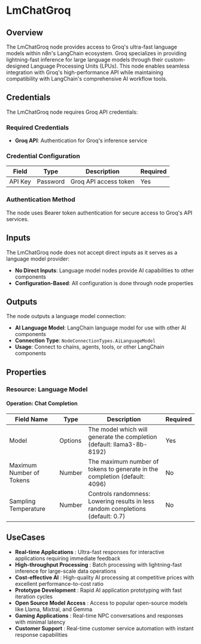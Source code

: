 # LmChatGroq

## Overview

The LmChatGroq node provides access to Groq's ultra-fast language models within n8n's LangChain ecosystem. Groq specializes in providing lightning-fast inference for large language models through their custom-designed Language Processing Units (LPUs). This node enables seamless integration with Groq's high-performance API while maintaining compatibility with LangChain's comprehensive AI workflow tools.

## Credentials

The LmChatGroq node requires Groq API credentials:

### Required Credentials
- **Groq API**: Authentication for Groq's inference service

### Credential Configuration

| Field | Type | Description | Required |
|---|---|---|---|
| API Key | Password | Groq API access token | Yes |

### Authentication Method

The node uses Bearer token authentication for secure access to Groq's API services.

## Inputs

The LmChatGroq node does not accept direct inputs as it serves as a language model provider:

- **No Direct Inputs**: Language model nodes provide AI capabilities to other components
- **Configuration-Based**: All configuration is done through node properties

## Outputs

The node outputs a language model connection:

- **AI Language Model**: LangChain language model for use with other AI components
- **Connection Type**: `NodeConnectionTypes.AiLanguageModel`
- **Usage**: Connect to chains, agents, tools, or other LangChain components

## Properties

### Resource: Language Model

#### Operation: Chat Completion

| Field Name | Type | Description | Required |
|---|---|---|---|
| Model | Options | The model which will generate the completion (default: llama3-8b-8192) | Yes |
| Maximum Number of Tokens | Number | The maximum number of tokens to generate in the completion (default: 4096) | No |
| Sampling Temperature | Number | Controls randomness: Lowering results in less random completions (default: 0.7) | No |

## UseCases

- **Real-time Applications** : Ultra-fast responses for interactive applications requiring immediate feedback
- **High-throughput Processing** : Batch processing with lightning-fast inference for large-scale data operations
- **Cost-effective AI** : High-quality AI processing at competitive prices with excellent performance-to-cost ratio
- **Prototype Development** : Rapid AI application prototyping with fast iteration cycles
- **Open Source Model Access** : Access to popular open-source models like Llama, Mixtral, and Gemma
- **Gaming Applications** : Real-time NPC conversations and responses with minimal latency
- **Customer Support** : Real-time customer service automation with instant response capabilities
